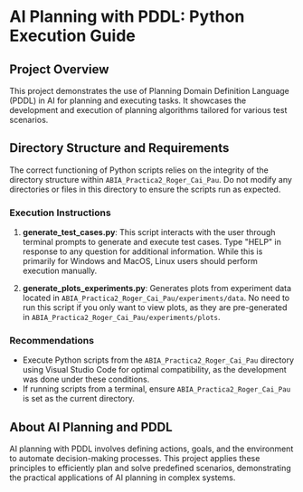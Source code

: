# AI Planning with PDDL: Python Execution Guide

## Project Overview
This project demonstrates the use of Planning Domain Definition Language (PDDL) in AI for planning and executing tasks. It showcases the development and execution of planning algorithms tailored for various test scenarios.

## Directory Structure and Requirements
The correct functioning of Python scripts relies on the integrity of the directory structure within `ABIA_Practica2_Roger_Cai_Pau`. Do not modify any directories or files in this directory to ensure the scripts run as expected.

### Execution Instructions

1. **generate_test_cases.py**: This script interacts with the user through terminal prompts to generate and execute test cases. Type "HELP" in response to any question for additional information. While this is primarily for Windows and MacOS, Linux users should perform execution manually.

2. **generate_plots_experiments.py**: Generates plots from experiment data located in `ABIA_Practica2_Roger_Cai_Pau/experiments/data`. No need to run this script if you only want to view plots, as they are pre-generated in `ABIA_Practica2_Roger_Cai_Pau/experiments/plots`.

### Recommendations

- Execute Python scripts from the `ABIA_Practica2_Roger_Cai_Pau` directory using Visual Studio Code for optimal compatibility, as the development was done under these conditions.
- If running scripts from a terminal, ensure `ABIA_Practica2_Roger_Cai_Pau` is set as the current directory.

## About AI Planning and PDDL
AI planning with PDDL involves defining actions, goals, and the environment to automate decision-making processes. This project applies these principles to efficiently plan and solve predefined scenarios, demonstrating the practical applications of AI planning in complex systems.

